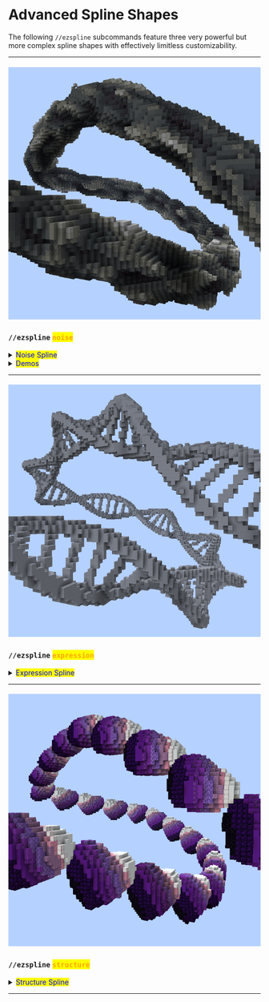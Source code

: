 # Advanced Spline Shapes

The following `//ezspline` subcommands feature three very powerful but more complex spline shapes with effectively limitless customizability.

***

#### ![](../../.gitbook/assets/SplinesNoise.png)

### `//ezspline` <mark style="color:orange;">`noise`</mark> <a href="#noise" id="noise"></a>

<details>

<summary><mark style="color:blue;">Noise Spline</mark></summary>

**`//ezsp noise`** <mark style="color:orange;">**`<palette>`**</mark> [**`<radii>`**](common-parameters.md#radii) <mark style="color:orange;">**`[noise]`**</mark> <mark style="color:orange;">**`[depth]`**</mark> [**`[-s <stretch>]`**](common-parameters.md#stretch-s-less-than-stretchfactor-greater-than) [**`[-t <angle>]`**](common-parameters.md#twist) [**`[-p <kbParameters>]`**](common-parameters.md#kb-parameters) [**`[-q <quality>]`**](common-parameters.md#quality) [**`[-n <normalMode>]`**](common-parameters.md#normal-mode) [**`[-h]`**](common-parameters.md#help-page)

Generates a noise-based spline along the selected positions.

* <mark style="color:orange;">**`<Palette>`**</mark>:
  * Specifies the blocks that the spline should be made out of.
* <mark style="color:orange;">**`[noise]`**</mark> (Default: "Perlin(Freq:2,z:0.5)"):
  * The noise that should be embedded along the spline path.
* <mark style="color:orange;">**`[depth]`**</mark> (Default: 0.7):
  * How deep the noise should cut into the cylinder-shaped spline. Depths approaching 0 approach the original cylinder-shaped spline, 0.5 means the noise may reach half the radius deep, and 1.0 means the full radius, reaching the center. Larger than 1.0 will result in a choppy look.
* <mark style="color:orange;">**`[-i <expression>]`**</mark> (Default: "`r=sqrt(x*x+y*y);t=(r-1)/d+1;f=r>1?1:(4*r*(r-1))^2;g=f*t+(1-f)*n;p=max((r-1)/min(d,1)+1,.001);(g>t)*p`"):
  * Advanced parameter for nerds. Ignore if this above looks scary.
  * This expression implements the functionality of the noise cutting into a cylinder at a certain relative `<depth>`. [Derivation](https://www.desmos.com/calculator/qw8fro1npf). If you _**really**_ want to, you can come up with a different expression here to get a different result. If you don't need custom noises just use `//ezspline expression` instead though.
  * Input parameters are _`x,y,z,n,d`_ whereby _`x,y,z`_ are assigned like in [//ezspline expression](advanced-spline-shapes.md#expression-spline), _`n`_ is the evaluation of the given `<noise>` at the coordinates _`x,y,z`_ and _`d`_ is the given `<depth>` parameter.
  * An alternative expression could be:
    * `r=sqrt(x*x+y*y);(r<1&&n>0.5)*max(n,0.01)`: If you only want the noise to be restricted to a cylinder shape

_The remaining arguments are outlined on the_ [_Common Parameters_](common-parameters.md) _subpage._

Example:

`//ezspline noise ##Grayscale 10`

<img src="../../.gitbook/assets/SplinesNoise.png" alt="" data-size="original">

</details>

<details>

<summary><mark style="color:blue;">Demos</mark></summary>

![](../../.gitbook/assets/SplinesNoise_example2.png)

Just a small, quick set of noise commands I threw together to show what the noise spline can do. \~eztaK\


`//ezspline noise -##Magma 5,25 Ce(F:1.5,fO:1,cR:sub,M:OR,U:-.6) 0.6 -t 90`

![](../../.gitbook/assets/SplinesNoise_example3.png)\


`//ezspline noise ##GrayWarm(3:11),251:8*15 25,10,25 Ce(F:1.6,fO:1,cD:r,cR:r,M:OR,L:-1.1,U:-.2) 0.4`

![](../../.gitbook/assets/SplinesNoise_example4.png)\


`//ezspline noise ~PanesOnly(Palette:light_gray_stained_glass) 20,15,25 Ce(f:1.4,z:.3,m:or,l:-1,u:-0.5) 3 -t 600 -i t=0.2;r=sqrt(x*x+y*y);m=1-abs(2*r-t-1)/abs(t-1);n<m&&r<1`

![](../../.gitbook/assets/SplinesNoise_example5.png)\


//ezspline noise ##Brown 20,12 Ce(f:4,cr:sub,cj:.8,m:or,u:-.5,l:-1.3) 0.2 -s 6 -t 20

![](../../.gitbook/assets/SplinesNoise_example6.png)\


`//ezspline noise -##GlowBlue(6:16) 20,12 Ce(f:2,cr:sub,m:or,u:-.55,l:-0.551,z:0.1) 0.9 -t 200`

![](../../.gitbook/assets/SplinesNoise_example7.png)\


`//ezspline noise ~SlabsOnly(Palette:"##GrayCold(4:11),waxed_weathered_cut_copper") 20 Ce(f:1.5,cr:sub,m:or,u:-0.85,l:-.5,y:0.3) -n UPRIGHT -i (x*x+n+y*y<1&&y<0)*(y+0.97)`

![](../../.gitbook/assets/SplinesNoise_example8.png)

</details>

***

#### ![](../../.gitbook/assets/SplinesExpression.png)

### `//ezspline` <mark style="color:orange;">`expression`</mark> <a href="#expression" id="expression"></a>

<details>

<summary><mark style="color:blue;">Expression Spline</mark></summary>

**`//ezsp expression`** <mark style="color:orange;">**`<palette>`**</mark> [**`<radii>`**](common-parameters.md#radii)[**`[-s <stretch>]`**](common-parameters.md#stretch-s-less-than-stretchfactor-greater-than) [**`[-t <angle>]`**](common-parameters.md#twist) [**`[-p <kbParameters>]`**](common-parameters.md#kb-parameters) [**`[-q <quality>]`**](common-parameters.md#quality) [**`[-n <normalMode>]`**](common-parameters.md#normal-mode) <mark style="color:orange;">**`[-z] [-o]`**</mark> [**`[-h]`**](common-parameters.md#help-page) <mark style="color:orange;">**`<expression...>`**</mark>

Generates a spline shaped by the given WorldEdit expression along the selected positions.

* <mark style="color:orange;">**`<Palette>`**</mark>:
  * Specifies the block palette.
* <mark style="color:orange;">**`[-z]`**</mark>:
  * Without setting this flag, the domain of the z-axis is 0 to the length of the spline divided by the radius. You may set this flag to normalize the z-Axis, that runs along the path of the spline, to the \[-1,1] domain.
* <mark style="color:orange;">**`[-o]`**</mark>:
  * By default, expression output maps >0..1 to the palette. Use this flag to instead map the output to whole numbers.
* <mark style="color:orange;">**`<expression...>`**</mark>:
  * [A WorldEdit expression](https://worldedit.enginehub.org/en/latest/usage/other/expressions/). Input variables are
    * -1 ≤ _`x`_ ≤ 1
    * -1 ≤ _`y`_ ≤ 1
    * 0 ≤ _`z`_ ≤ L, whereby L is the length of the spline divided by its radius.
    * or -1 ≤ _`z`_ ≤ 1, if you're using the `-z` flag.
  * Output is either a normalized palette index (0,1] or if using the -o flag (0,P] whereby P is the number of blocks in the palette. Note that <=0 means not placing any block.

_The remaining arguments are outlined on the_ [_Common Parameters_](common-parameters.md) _subpage._

Example:

`//ezspline expression clay 10 -t 90 R=0.2;r=0.1;w=0.7;s=0.5;sqrt((abs(x)-w)^2+y^2)<R||sqrt(((z+1)%s-r)^2+y^2)<r&&abs(x)<w`

Expression by [imhols](https://twitter.com/imhols1)

<img src="../../.gitbook/assets/SplinesExpression.png" alt="" data-size="original">

</details>

***

#### ![](../../.gitbook/assets/SplinesStructure_example1.png)

### `//ezspline` <mark style="color:orange;">`structure`</mark> <a href="#structure" id="structure"></a>

<details>

<summary><mark style="color:blue;">Structure Spline</mark></summary>

**`//ezsp structure`** <mark style="color:orange;">**`<structure>`**</mark> [**`[radii]`**](common-parameters.md#radii)[**`[-s <stretch>]`**](common-parameters.md#stretch-s-less-than-stretchfactor-greater-than) [**`[-t <angle>]`**](common-parameters.md#twist) [**`[-p <kbParameters>]`**](common-parameters.md#kb-parameters) [**`[-q <quality>]`**](common-parameters.md#quality) [**`[-n <normalMode>]`**](common-parameters.md#normal-mode) <mark style="color:orange;">**`[-z]`**</mark> [**`[-h]`**](common-parameters.md#help-page)

Embeds a structure along the path defined by the selected convex region.

* <mark style="color:orange;">**`<structure>`**</mark>:
  * The shape/clipboard/schematic to embed along the path. See [available-structures.md](../placement/available-structures.md "mention").
* <mark style="color:orange;">**`[-z]`**</mark>:
  * Normalizes the Z-Axis, which results in exactly one structure being stretched out throughout the entire length of the path.

The structure will be placed in its Z-direction facing along the path. Multiple instances will be repeated one after another as often as its bounding box fits, unless you use `-z`, in which case one instance of the structure will be stretched across the whole length of the path.

Specifically for `//ezsp structure`, if the [`[radii]`](common-parameters.md#radii) argument is left out, we will automatically calculate the radius at which the structure is generated at its original/inherent size.

_The remaining arguments are outlined on the_ [_Common Parameters_](common-parameters.md) _subpage._

**Examples**:

`//ezsp structure TS(P:##GlowPurple,S:Heart,T:=(z+y)*.4+.5) 12`

<img src="../../.gitbook/assets/SplinesStructure_example1.png" alt="" data-size="original">

</details>

***
